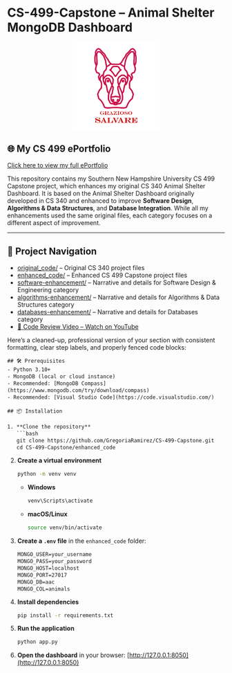 # CS-499-Capstone – Animal Shelter MongoDB Dashboard

<p align="center">
  <img src="data/Grazioso%20Salvare%20Logo.png" alt="Grazioso Salvare Logo" width="200">
</p>

## 🌐 My CS 499 ePortfolio  
[Click here to view my full ePortfolio](https://gregoriaramirez.github.io/)  

This repository contains my Southern New Hampshire University CS 499 Capstone project, which enhances my original CS 340 Animal Shelter Dashboard. 
It is based on the Animal Shelter Dashboard originally developed in CS 340 and enhanced to improve **Software Design**, **Algorithms & Data Structures**, and **Database Integration**. While all my enhancements used the same original files, each category focuses on a different aspect of improvement.

---

## 📂 Project Navigation

- [original\_code/](https://github.com/GregoriaRamirez/CS-499-Capstone/tree/main/original_code) – Original CS 340 project files
- [enhanced\_code/](https://github.com/GregoriaRamirez/CS-499-Capstone/tree/main/enhanced) – Enhanced CS 499 Capstone project files
- [software-enhancement/](https://github.com/GregoriaRamirez/CS-499-Capstone/blob/main/narratives/Software/README.md) – Narrative and details for Software Design & Engineering category  
- [algorithms-enhancement/](https://github.com/GregoriaRamirez/CS-499-Capstone/blob/main/narratives/algorithms/README.md) – Narrative and details for Algorithms & Data Structures category  
- [databases-enhancement/](https://github.com/GregoriaRamirez/CS-499-Capstone/blob/main/narratives/Databases/README.md) – Narrative and details for Databases category  
 - [🎥 Code Review Video – Watch on YouTube](https://www.youtube.com/watch?v=DXgBW47WSRQ)

Here’s a cleaned-up, professional version of your section with consistent formatting, clear step labels, and properly fenced code blocks:

````
## 🛠️ Prerequisites
- Python 3.10+
- MongoDB (local or cloud instance)
- Recommended: [MongoDB Compass](https://www.mongodb.com/try/download/compass)
- Recommended: [Visual Studio Code](https://code.visualstudio.com/)

## 📦 Installation

1. **Clone the repository**  
   ```bash
   git clone https://github.com/GregoriaRamirez/CS-499-Capstone.git
   cd CS-499-Capstone/enhanced_code
````

2. **Create a virtual environment**

   ```bash
   python -m venv venv
   ```

   * **Windows**

     ```bash
     venv\Scripts\activate
     ```
   * **macOS/Linux**

     ```bash
     source venv/bin/activate
     ```

3. **Create a `.env` file** in the `enhanced_code` folder:

   ```env
   MONGO_USER=your_username
   MONGO_PASS=your_password
   MONGO_HOST=localhost
   MONGO_PORT=27017
   MONGO_DB=aac
   MONGO_COL=animals
   ```

4. **Install dependencies**

   ```bash
   pip install -r requirements.txt
   ```

5. **Run the application**

   ```bash
   python app.py
   ```

6. **Open the dashboard** in your browser:
   [http://127.0.0.1:8050](http://127.0.0.1:8050)

```



